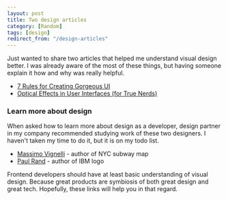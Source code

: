 ```yaml
---
layout: post
title: Two design articles
category: [Random]
tags: [design]
redirect_from: "/design-articles"
---
```


Just wanted to share two articles that helped me understand visual design better.
I was already aware of the most of these things, but having someone explain it how and why was really helpful.

* [7 Rules for Creating Gorgeous UI](https://medium.com/@erikdkennedy/7-rules-for-creating-gorgeous-ui-part-1-559d4e805cda)
* [Optical Effects in User Interfaces (for True Nerds)](https://medium.muz.li/optical-effects-9fca82b4cd9a)

### Learn more about design

When asked how to learn more about design as a developer,
design partner in my company recommended studying work of these two designers.
I haven't taken my time to do it, but it is on my todo list.

* [Massimo Vignelli](https://en.wikipedia.org/wiki/Massimo_Vignelli) - author of NYC subway map
* [Paul Rand](https://en.wikipedia.org/wiki/Paul_Rand) - author of IBM logo

Frontend developers should have at least basic understanding of visual design.
Because great products are symbiosis of both great design and great tech.
Hopefully, these links will help you in that regard.
